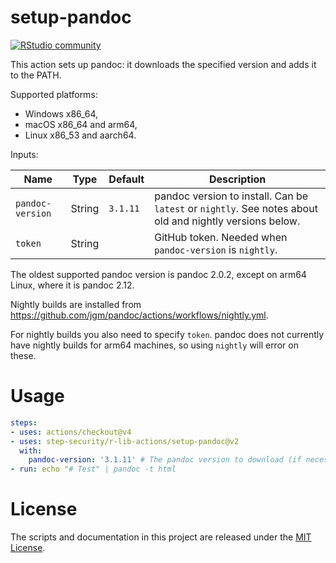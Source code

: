 # setup-pandoc

[![RStudio community](https://img.shields.io/badge/community-github--actions-blue?style=social&logo=rstudio&logoColor=75AADB)](https://community.rstudio.com/new-topic?category=Package%20development&tags=github-actions)

This action sets up pandoc: it downloads the specified version and adds it
to the PATH.

Supported platforms:

- Windows x86_64,
- macOS x86_64 and arm64,
- Linux x86_53 and aarch64.

Inputs:

| Name              | Type     | Default            | Description
|-------------------|----------|--------------------|-------------------------------------------------------------------------------------------------
| `pandoc-version`  | String   | `3.1.11`           | pandoc version to install. Can be `latest` or `nightly`. See notes about old and nightly versions below.
| `token`           | String   |                    | GitHub token. Needed when `pandoc-version` is `nightly`.

The oldest supported pandoc version is pandoc 2.0.2, except on
arm64 Linux, where it is pandoc 2.12.

Nightly builds are installed from
https://github.com/jgm/pandoc/actions/workflows/nightly.yml.

For nightly builds you also need to specify `token`. pandoc does
not currently have nightly builds for arm64 machines, so using
`nightly` will error on these.

# Usage

```yaml
steps:
- uses: actions/checkout@v4
- uses: step-security/r-lib-actions/setup-pandoc@v2
  with:
    pandoc-version: '3.1.11' # The pandoc version to download (if necessary) and use.
- run: echo "# Test" | pandoc -t html
```

# License

The scripts and documentation in this project are released under the
[MIT License](LICENSE).


